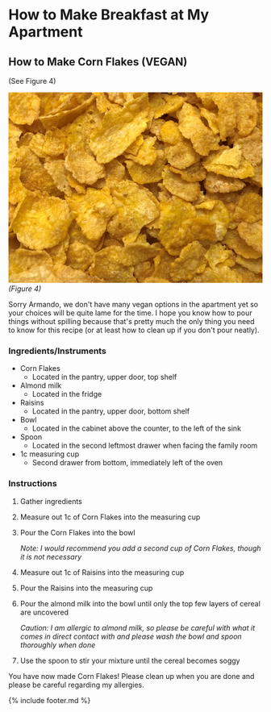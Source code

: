 # How to Make Breakfast at My Apartment

## How to Make Corn Flakes (VEGAN)

(See Figure 4)

![image](images/media/image4.jpeg)
*(Figure 4)*

Sorry Armando, we don't have many vegan options in the apartment yet so
your choices will be quite lame for the time. I hope you know how to
pour things without spilling because that's pretty much the only thing
you need to know for this recipe (or at least how to clean up if you
don't pour neatly).

### Ingredients/Instruments

- Corn Flakes
  - Located in the pantry, upper door, top shelf
- Almond milk
  - Located in the fridge
- Raisins
  - Located in the pantry, upper door, bottom shelf
- Bowl
  - Located in the cabinet above the counter, to the left of the sink
- Spoon
  - Located in the second leftmost drawer when facing the family room
- 1c measuring cup
  - Second drawer from bottom, immediately left of the oven

### Instructions

1. Gather ingredients
2. Measure out 1c of Corn Flakes into the measuring cup
3. Pour the Corn Flakes into the bowl

    *Note: I would recommend you add a second cup of Corn Flakes, though it is not necessary*

4. Measure out 1c of Raisins into the measuring cup
5. Pour the Raisins into the measuring cup
6. Pour the almond milk into the bowl until only the top few layers of cereal are uncovered

    *Caution: I am allergic to almond milk, so please be careful with what it comes in direct contact with and please wash the bowl and spoon thoroughly when done*

7. Use the spoon to stir your mixture until the cereal becomes soggy

You have now made Corn Flakes! Please clean up when you are done and
please be careful regarding my allergies.

{% include footer.md %}
